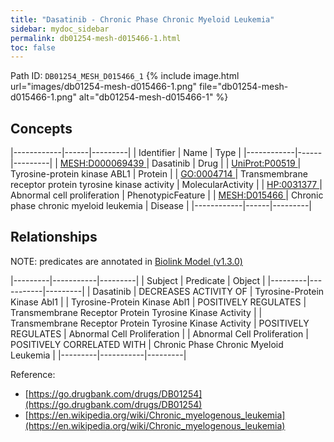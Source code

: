 ```yaml
---
title: "Dasatinib - Chronic Phase Chronic Myeloid Leukemia"
sidebar: mydoc_sidebar
permalink: db01254-mesh-d015466-1.html
toc: false 
---
```



Path ID: `DB01254_MESH_D015466_1`
{% include image.html url="images/db01254-mesh-d015466-1.png" file="db01254-mesh-d015466-1.png" alt="db01254-mesh-d015466-1" %}

## Concepts

|------------|------|---------|
| Identifier | Name | Type    |
|------------|------|---------|
| <a href="https://identifiers.org/MESH:D000069439">MESH:D000069439 </a> | Dasatinib | Drug |
| <a href="https://identifiers.org/UniProt:P00519">UniProt:P00519 </a> | Tyrosine-protein kinase ABL1 | Protein |
| <a href="https://identifiers.org/GO:0004714">GO:0004714 </a> | Transmembrane receptor protein tyrosine kinase activity | MolecularActivity |
| <a href="https://identifiers.org/HP:0031377">HP:0031377 </a> | Abnormal cell proliferation | PhenotypicFeature |
| <a href="https://identifiers.org/MESH:D015466">MESH:D015466 </a> | Chronic phase chronic myeloid leukemia | Disease |
|------------|------|---------|

## Relationships


NOTE: predicates are annotated in <a href="https://github.com/biolink/biolink-model/releases/tag/v1.3.0">Biolink Model (v1.3.0)</a>

|---------|-----------|---------|
| Subject | Predicate | Object  |
|---------|-----------|---------|
| Dasatinib | DECREASES ACTIVITY OF | Tyrosine-Protein Kinase Abl1 |
| Tyrosine-Protein Kinase Abl1 | POSITIVELY REGULATES | Transmembrane Receptor Protein Tyrosine Kinase Activity |
| Transmembrane Receptor Protein Tyrosine Kinase Activity | POSITIVELY REGULATES | Abnormal Cell Proliferation |
| Abnormal Cell Proliferation | POSITIVELY CORRELATED WITH | Chronic Phase Chronic Myeloid Leukemia |
|---------|-----------|---------|

Reference: 
  - [https://go.drugbank.com/drugs/DB01254](https://go.drugbank.com/drugs/DB01254)
  - [https://en.wikipedia.org/wiki/Chronic_myelogenous_leukemia](https://en.wikipedia.org/wiki/Chronic_myelogenous_leukemia)
